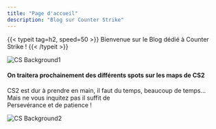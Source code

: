 ```yaml
---
title: "Page d'accueil"
description: "Blog sur Counter Strike"
---
```


{{< typeit tag=h2, speed=50 >}}
Bienvenue sur le Blog dédié à Counter Strike !
{{< /typeit >}}

![CS Background1](/img/cs_background1.png)

#### On traitera prochainement des différents spots sur les maps de CS2  

CS2 est dur à prendre en main, il faut du temps, beaucoup de temps...  
Mais ne vous inquitez pas il suffit de  
Persevérance et de patience !

![CS Background2](/img/cs_background2.png)

